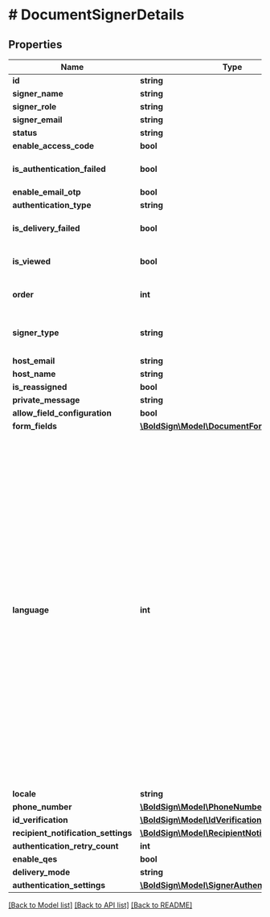 # # DocumentSignerDetails

## Properties

Name | Type | Description | Notes
------------ | ------------- | ------------- | -------------
**id** | **string** |  | [optional]
**signer_name** | **string** |  | [optional]
**signer_role** | **string** |  | [optional]
**signer_email** | **string** |  | [optional]
**status** | **string** |  | [optional]
**enable_access_code** | **bool** |  | [optional]
**is_authentication_failed** | **bool** |  | [optional] [default to false]
**enable_email_otp** | **bool** |  | [optional]
**authentication_type** | **string** |  | [optional]
**is_delivery_failed** | **bool** |  | [optional] [default to false]
**is_viewed** | **bool** |  | [optional] [default to false]
**order** | **int** |  | [optional] [default to 0]
**signer_type** | **string** |  | [optional] [default to 'Signer']
**host_email** | **string** |  | [optional]
**host_name** | **string** |  | [optional]
**is_reassigned** | **bool** |  | [optional]
**private_message** | **string** |  | [optional]
**allow_field_configuration** | **bool** |  | [optional]
**form_fields** | [**\BoldSign\Model\DocumentFormFields[]**](DocumentFormFields.md) |  | [optional]
**language** | **int** | &lt;p&gt;Description:&lt;/p&gt;&lt;ul&gt;&lt;li&gt;&lt;i&gt;0&lt;/i&gt; - None&lt;/li&gt;&lt;li&gt;&lt;i&gt;1&lt;/i&gt; - English&lt;/li&gt;&lt;li&gt;&lt;i&gt;2&lt;/i&gt; - Spanish&lt;/li&gt;&lt;li&gt;&lt;i&gt;3&lt;/i&gt; - German&lt;/li&gt;&lt;li&gt;&lt;i&gt;4&lt;/i&gt; - French&lt;/li&gt;&lt;li&gt;&lt;i&gt;5&lt;/i&gt; - Romanian&lt;/li&gt;&lt;li&gt;&lt;i&gt;6&lt;/i&gt; - Norwegian&lt;/li&gt;&lt;li&gt;&lt;i&gt;7&lt;/i&gt; - Bulgarian&lt;/li&gt;&lt;li&gt;&lt;i&gt;8&lt;/i&gt; - Italian&lt;/li&gt;&lt;li&gt;&lt;i&gt;9&lt;/i&gt; - Danish&lt;/li&gt;&lt;li&gt;&lt;i&gt;10&lt;/i&gt; - Polish&lt;/li&gt;&lt;li&gt;&lt;i&gt;11&lt;/i&gt; - Portuguese&lt;/li&gt;&lt;li&gt;&lt;i&gt;12&lt;/i&gt; - Czech&lt;/li&gt;&lt;li&gt;&lt;i&gt;13&lt;/i&gt; - Dutch&lt;/li&gt;&lt;li&gt;&lt;i&gt;14&lt;/i&gt; - Swedish&lt;/li&gt;&lt;li&gt;&lt;i&gt;15&lt;/i&gt; - Russian&lt;/li&gt;&lt;/ul&gt; | [optional]
**locale** | **string** |  | [optional]
**phone_number** | [**\BoldSign\Model\PhoneNumber**](PhoneNumber.md) |  | [optional]
**id_verification** | [**\BoldSign\Model\IdVerification**](IdVerification.md) |  | [optional]
**recipient_notification_settings** | [**\BoldSign\Model\RecipientNotificationSettings**](RecipientNotificationSettings.md) |  | [optional]
**authentication_retry_count** | **int** |  | [optional]
**enable_qes** | **bool** |  | [optional]
**delivery_mode** | **string** |  | [optional]
**authentication_settings** | [**\BoldSign\Model\SignerAuthenticationSettings**](SignerAuthenticationSettings.md) |  | [optional]

[[Back to Model list]](../../README.md#models) [[Back to API list]](../../README.md#endpoints) [[Back to README]](../../README.md)
